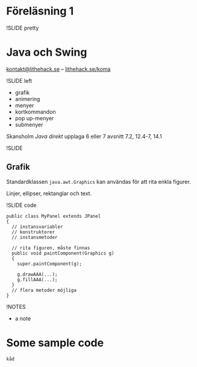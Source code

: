 # Föreläsning 1

!SLIDE pretty

# Java och Swing

[kontakt@lithehack.se](mailto:kontakt@lithehack.se) – [lithehack.se/koma](http://lithehack.se/koma)

!SLIDE left

* grafik
* animering
* menyer
* kortkommandon
* pop up-menyer
* submenyer

Skansholm *Java direkt* upplaga 6 eller 7 avsnitt 7.2, 12.4-7, 14.1

!SLIDE

## Grafik

Standardklassen `java.awt.Graphics` kan användas för att rita enkla figurer.

Linjer, ellipser, rektanglar och text.

!SLIDE code

``` text/x-java
public class MyPanel extends JPanel
{
  // instansvariabler
  // konstruktorer
  // instansmetoder

  // rita figuren, måste finnas
  public void paintComponent(Graphics g)
  {
    super.paintComponent(g);

    g.drawAAA(...);
    g.fillAAA(...);
  }
  // flera metoder möjliga
}
```

!NOTES

 * a note

# Some sample code

``` text/x-java
kåd
```
